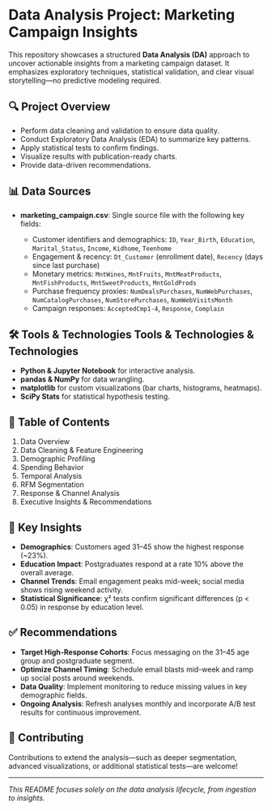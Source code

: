 # Data Analysis Project: Marketing Campaign Insights

This repository showcases a structured **Data Analysis (DA)** approach to uncover actionable insights from a marketing campaign dataset. It emphasizes exploratory techniques, statistical validation, and clear visual storytelling—no predictive modeling required.

## 🔍 Project Overview

* Perform data cleaning and validation to ensure data quality.
* Conduct Exploratory Data Analysis (EDA) to summarize key patterns.
* Apply statistical tests to confirm findings.
* Visualize results with publication-ready charts.
* Provide data-driven recommendations.

## 📊 Data Sources

* **marketing\_campaign.csv**: Single source file with the following key fields:

  * Customer identifiers and demographics: `ID`, `Year_Birth`, `Education`, `Marital_Status`, `Income`, `Kidhome`, `Teenhome`
  * Engagement & recency: `Dt_Customer` (enrollment date), `Recency` (days since last purchase)
  * Monetary metrics: `MntWines`, `MntFruits`, `MntMeatProducts`, `MntFishProducts`, `MntSweetProducts`, `MntGoldProds`
  * Purchase frequency proxies: `NumDealsPurchases`, `NumWebPurchases`, `NumCatalogPurchases`, `NumStorePurchases`, `NumWebVisitsMonth`
  * Campaign responses: `AcceptedCmp1-4`, `Response`, `Complain`

## 🛠️ Tools & Technologies Tools & Technologies & Technologies

* **Python & Jupyter Notebook** for interactive analysis.
* **pandas & NumPy** for data wrangling.
* **matplotlib** for custom visualizations (bar charts, histograms, heatmaps).
* **SciPy Stats** for statistical hypothesis testing.

## 📑 Table of Contents

1. Data Overview
2. Data Cleaning & Feature Engineering
3. Demographic Profiling
4. Spending Behavior
5. Temporal Analysis
6. RFM Segmentation
7. Response & Channel Analysis
8. Executive Insights & Recommendations

## 📰 Key Insights

* **Demographics**: Customers aged 31–45 show the highest response (\~23%).
* **Education Impact**: Postgraduates respond at a rate 10% above the overall average.
* **Channel Trends**: Email engagement peaks mid-week; social media shows rising weekend activity.
* **Statistical Significance**: χ² tests confirm significant differences (p < 0.05) in response by education level.

## ✅ Recommendations

* **Target High-Response Cohorts**: Focus messaging on the 31–45 age group and postgraduate segment.
* **Optimize Channel Timing**: Schedule email blasts mid-week and ramp up social posts around weekends.
* **Data Quality**: Implement monitoring to reduce missing values in key demographic fields.
* **Ongoing Analysis**: Refresh analyses monthly and incorporate A/B test results for continuous improvement.

## 🤝 Contributing

Contributions to extend the analysis—such as deeper segmentation, advanced visualizations, or additional statistical tests—are welcome!

---

*This README focuses solely on the data analysis lifecycle, from ingestion to insights.*
